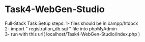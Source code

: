 # Task4-WebGen-Studio
Full-Stack Task
Setup steps:
  1- files should be in xampp/htdocx <br>
  2- import " registration_db.sql " file into phpMyAdmin <br>
  3- run with this url( localhost/Task4-WebGen-Studio/index.php ) <br>
